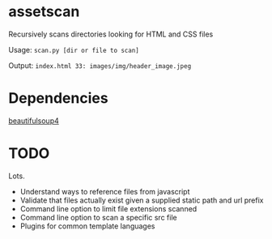 assetscan
================

Recursively scans directories looking for HTML and CSS files

Usage: `scan.py [dir or file to scan]`

Output: `index.html 33: images/img/header_image.jpeg`


Dependencies
==============
[beautifulsoup4](http://www.crummy.com/software/BeautifulSoup/)


TODO 
========

Lots. 
- Understand ways to reference files from javascript
- Validate that files actually exist given a supplied static path
and url prefix
- Command line option to limit file extensions scanned
- Command line option to scan a specific src file
- Plugins for common template languages


